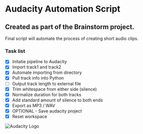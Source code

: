 # Audacity Automation Script 
## Created as part of the Brainstorm project. 

Final script will automate the process of creating short audio clips.

### Task list 

- [x] Initatie pipeline to Audacity 
- [X] Import track1 and track2
- [X] Automate importing from directory
- [x] Pull track info into Python 
- [ ] Output track length to external file 
- [X] Trim whitespace from either side (silence)
- [x] Normalize duration for both tracks 
- [x] Add standard amount of silence to both ends
- [X] Export as MP3 / WAV
- [X] OPTIONAL - Save audacity project 
- [X] Reset workspace

![Audacity Logo](https://www.audacityteam.org/wp-content/themes/wp_audacity/img/logo.png)

